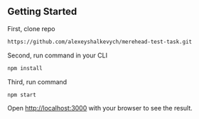 ## Getting Started

First, clone repo

```bash
https://github.com/alexeyshalkevych/merehead-test-task.git
```

Second, run command in your CLI

```bash
npm install
```

Third, run command

```bash
npm start
```

Open [http://localhost:3000](http://localhost:3000) with your browser to see the
result.
